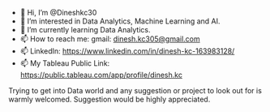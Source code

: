 - 👋 Hi, I’m @Dineshkc30
- 👀 I’m interested in Data Analytics, Machine Learning and AI.
- 🌱 I’m currently learning Data Analytics.
- 📫 How to reach me:     gmail: dinesh.kc305@gmail.com
- 📫 LinkedIn: https://www.linkedin.com/in/dinesh-kc-163983128/  
- 📫 My Tableau Public Link: https://public.tableau.com/app/profile/dinesh.kc

Trying to get into Data world and any suggestion or project to look out for is warmly welcomed. Suggestion would be highly appreciated. 
